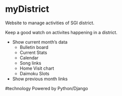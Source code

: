 # myDistrict
Website to manage activities of SGI district.

Keep a good watch on activites happening in a district.

- Show current month’s data
    - Bulletin board
    - Current Stats
    - Calendar
    - Song links
    - Home Visit chart
    - Daimoku Slots
- Show previous month links


#technology
Powered by Python/Django
